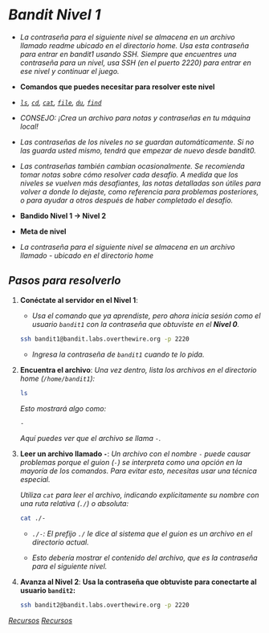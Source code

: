 <!-- Autor: Daniel Benjamin Perez Morales -->
<!-- GitHub: https://github.com/DanielPerezMoralesDev13 -->
<!-- Correo electrónico: danielperezdev@proton.me -->

# ***Bandit Nivel 1***

- *La contraseña para el siguiente nivel se almacena en un archivo llamado readme ubicado en el directorio home. Usa esta contraseña para entrar en bandit1 usando SSH. Siempre que encuentres una contraseña para un nivel, usa SSH (en el puerto 2220) para entrar en ese nivel y continuar el juego.*

- **Comandos que puedes necesitar para resolver este nivel**

- *[`ls`](https://manpages.ubuntu.com/manpages/noble/man1/ls.1.html "https://manpages.ubuntu.com/manpages/noble/man1/ls.1.html"), [`cd`](https://manpages.ubuntu.com/manpages/noble/man1/cd.1posix.html "https://manpages.ubuntu.com/manpages/noble/man1/cd.1posix.html"), [`cat`](https://manpages.ubuntu.com/manpages/noble/man1/cat.1.html "https://manpages.ubuntu.com/manpages/noble/man1/cat.1.html"), [`file`](https://manpages.ubuntu.com/manpages/noble/man1/file.1.html "https://manpages.ubuntu.com/manpages/noble/man1/file.1.html"), [`du`](https://manpages.ubuntu.com/manpages/noble/man1/du.1.html "https://manpages.ubuntu.com/manpages/noble/man1/du.1.html"), [`find`](https://manpages.ubuntu.com/manpages/noble/man1/find.1.html "https://manpages.ubuntu.com/manpages/noble/man1/find.1.html")*

- *CONSEJO: ¡Crea un archivo para notas y contraseñas en tu máquina local!*

- *Las contraseñas de los niveles no se guardan automáticamente. Si no las guarda usted mismo, tendrá que empezar de nuevo desde bandit0.*

- *Las contraseñas también cambian ocasionalmente. Se recomienda tomar notas sobre cómo resolver cada desafío. A medida que los niveles se vuelven más desafiantes, las notas detalladas son útiles para volver a donde lo dejaste, como referencia para problemas posteriores, o para ayudar a otros después de haber completado el desafío.*

- **Bandido Nivel 1 → Nivel 2**

- **Meta de nivel**
- *La contraseña para el siguiente nivel se almacena en un archivo llamado - ubicado en el directorio home*

## ***Pasos para resolverlo***

1. **Conéctate al servidor en el Nivel 1**:
   - *Usa el comando que ya aprendiste, pero ahora inicia sesión como el usuario `bandit1` con la contraseña que obtuviste en el **Nivel 0**.*

   ```bash
   ssh bandit1@bandit.labs.overthewire.org -p 2220
   ```

   - *Ingresa la contraseña de `bandit1` cuando te lo pida.*

2. **Encuentra el archivo**:
   *Una vez dentro, lista los archivos en el directorio home (`/home/bandit1`):*

   ```bash
   ls
   ```

   *Esto mostrará algo como:*

   ```bash
   -
   ```

   *Aquí puedes ver que el archivo se llama `-`.*

3. **Leer un archivo llamado `-`**:
   *Un archivo con el nombre `-` puede causar problemas porque el guion (`-`) se interpreta como una opción en la mayoría de los comandos. Para evitar esto, necesitas usar una técnica especial.*

   *Utiliza `cat` para leer el archivo, indicando explícitamente su nombre con una ruta relativa (`./`) o absoluta:*

   ```bash
   cat ./-
   ```

   - *`./-`: El prefijo `./` le dice al sistema que el guion es un archivo en el directorio actual.*

   - *Esto debería mostrar el contenido del archivo, que es la contraseña para el siguiente nivel.*

4. **Avanza al Nivel 2**:
   **Usa la contraseña que obtuviste para conectarte al usuario `bandit2`:**

   ```bash
   ssh bandit2@bandit.labs.overthewire.org -p 2220
   ```

*[Recursos](https://stackoverflow.com/questions/42187323/how-to-open-a-dashed-filename-using-terminal "https://stackoverflow.com/questions/42187323/how-to-open-a-dashed-filename-using-terminal")*
*[Recursos](https://linux.die.net/abs-guide/special-chars.html "https://linux.die.net/abs-guide/special-chars.html")*
